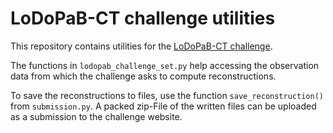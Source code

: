 # LoDoPaB-CT challenge utilities

This repository contains utilities for the
[LoDoPaB-CT challenge](https://lodopab.grand-challenge.org).

The functions in ``lodopab_challenge_set.py`` help accessing the observation
data from which the challenge asks to compute reconstructions.

To save the reconstructions to files, use the function ``save_reconstruction()``
from ``submission.py``.
A packed zip-File of the written files can be uploaded as a submission to the
challenge website.
